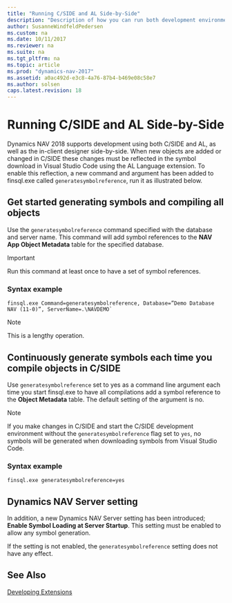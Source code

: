 ```yaml
---
title: "Running C/SIDE and AL Side-by-Side"
description: "Description of how you can run both development environments side-by-side."
author: SusanneWindfeldPedersen
ms.custom: na
ms.date: 10/11/2017
ms.reviewer: na
ms.suite: na
ms.tgt_pltfrm: na
ms.topic: article
ms.prod: "dynamics-nav-2017"
ms.assetid: a0ac492d-e3c8-4a76-87b4-b469e08c58e7
ms.author: solsen
caps.latest.revision: 18
---
```


# Running C/SIDE and AL Side-by-Side

Dynamics NAV 2018 supports development using both C/SIDE and AL, as well as the in-client designer side-by-side. When new objects are added or changed in C/SIDE these changes must be reflected in the symbol download in Visual Studio Code using the AL Language extension. To enable this reflection, a new command and argument has been added to finsql.exe called `generatesymbolreference`, run it as illustrated below.

## Get started generating symbols and compiling all objects
Use the `generatesymbolreference` command specified with the database and server name. This command will add symbol references to the **NAV App Object Metadata** table for the specified database. 

> [!IMPORTANT] 
> Run this command at least once to have a set of symbol references.

### Syntax example
```
finsql.exe Command=generatesymbolreference, Database=”Demo Database NAV (11-0)”, ServerName=.\NAVDEMO`
```

> [!NOTE] 
> This is a lengthy operation.

## Continuously generate symbols each time you compile objects in C/SIDE
Use `generatesymbolreference` set to yes as a command line argument each time you start finsql.exe to have all compilations add a symbol reference to the **Object Metadata** table. The default setting of the argument is no. 

> [!NOTE] 
> If you make changes in C/SIDE and start the C/SIDE development environment without the `generatesymbolreference` flag set to `yes`, no symbols will be generated when downloading symbols from Visual Studio Code.

### Syntax example
```
finsql.exe generatesymbolreference=yes
```

## Dynamics NAV Server setting
In addition, a new Dynamics NAV Server setting has been introduced; **Enable Symbol Loading at Server Startup**. This setting must be enabled to allow any symbol generation. 

If the setting is not enabled, the `generatesymbolreference` setting does not have any effect.

## See Also
[Developing Extensions](devenv-dev-overview.md)  